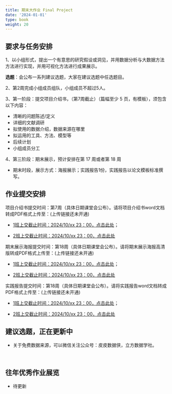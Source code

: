 ```yaml
---
title: 期末大作业 Final Project
date: '2024-01-01'
type: book
weight: 20
---
```


##  要求与任务安排

1、以小组形式，提出一个有意思的研究假设或洞见，并用数据分析与大数据方法方法进行实现，并用可视化方法进行成果展示。

**选题**：会公布一系列建议选题，大家在建议选题中任选题目。

2、第2周完成小组成员组队，小组成员不超过5人。

3、第一阶段：提交项目介绍书，（第7周截止）（篇幅至少 5 页，有模板），须包含以下内容：

- 清晰的问题陈述/定义
- 详细的文献调研
- 拟使用的数据介绍，数据来源在哪里
- 拟运用的工具、方法、模型等
- 后续计划
- 小组成员分工



4、第三阶段：期末展示，预计安排在第 17 周或者第 18 周

- 期末时段，展示方式：海报展示；实践报告1份，实践报告以论文模板标准撰写。

## 作业提交安排

项目介绍书提交时间：第7周（具体日期课堂会公布）。请将项目介绍书word文档转成PDF格式上传至：(上传链接还未开通)

- [1班上交截止时间：2024/10/xx 23：00，点击此处]()；

- [2班上交截止时间：2024/10/xx 23：00，点击此处]()

期末展示海报提交时间：第18周（具体日期课堂会公布）。请将期末展示海报高清版转成PDF格式上传至：(上传链接还未开通)

- [1班上交截止时间：2024/10/xx 23：00，点击此处]()；

- [2班上交截止时间：2024/10/xx 23：00，点击此处]()

实践报告提交时间：第18周（具体日期课堂会公布）。请将实践报告word文档转成PDF格式上传至：(上传链接还未开通)

- [1班上交截止时间：2024/10/xx 23：00，点击此处]()；

- [2班上交截止时间：2024/10/xx 23：00，点击此处]()

## 建议选题，正在更新中


- 关于免费数据来源，可以微信关注公众号：皮皮数据侠，立方数据学社。

&nbsp;


## 往年优秀作业展览

- 待更新

&nbsp;